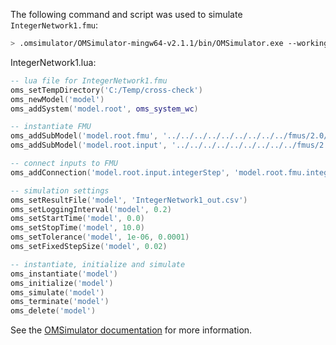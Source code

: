 The following command and script was used to simulate `IntegerNetwork1.fmu`:
```bash
> .omsimulator/OMSimulator-mingw64-v2.1.1/bin/OMSimulator.exe --workingDir=results/2.0/cs/win64/OMSimulator/v2.1.1/Dymola/2017/IntegerNetwork1 --stripRoot=true --skipCSVHeader=true --addParametersToCSV=true --suppressPath=true --timeout=60 IntegerNetwork1.lua
```

IntegerNetwork1.lua:
```lua
-- lua file for IntegerNetwork1.fmu
oms_setTempDirectory('C:/Temp/cross-check')
oms_newModel('model')
oms_addSystem('model.root', oms_system_wc)

-- instantiate FMU
oms_addSubModel('model.root.fmu', '../../../../../../../../../fmus/2.0/cs/win64/Dymola/2017/IntegerNetwork1/IntegerNetwork1.fmu')
oms_addSubModel('model.root.input', '../../../../../../../../../fmus/2.0/cs/win64/Dymola/2017/IntegerNetwork1/IntegerNetwork1_in.csv')

-- connect inputs to FMU
oms_addConnection('model.root.input.integerStep', 'model.root.fmu.integerStep')

-- simulation settings
oms_setResultFile('model', 'IntegerNetwork1_out.csv')
oms_setLoggingInterval('model', 0.2)
oms_setStartTime('model', 0.0)
oms_setStopTime('model', 10.0)
oms_setTolerance('model', 1e-06, 0.0001)
oms_setFixedStepSize('model', 0.02)

-- instantiate, initialize and simulate
oms_instantiate('model')
oms_initialize('model')
oms_simulate('model')
oms_terminate('model')
oms_delete('model')
```
See the [OMSimulator documentation](https://openmodelica.org/doc/OMSimulator/master/html/index.html) for more information.

